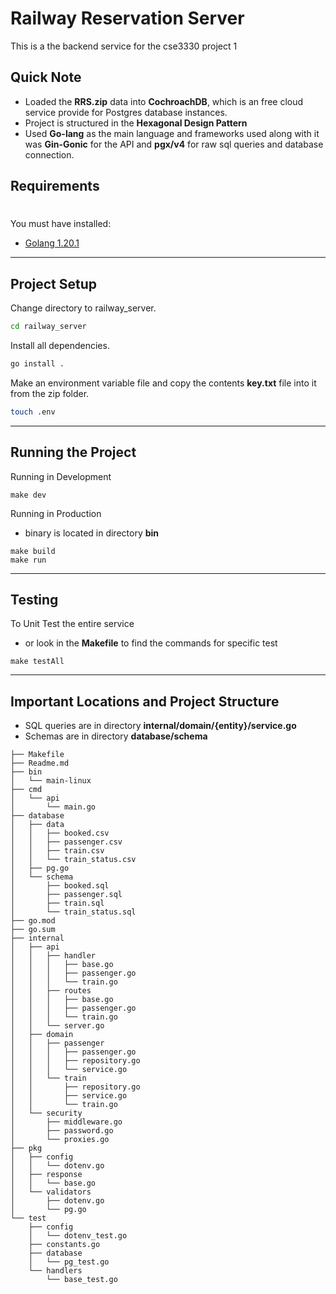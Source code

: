 # Railway Reservation Server
This is a the backend service for the cse3330 project 1
## Quick Note
- Loaded the **RRS.zip** data into **CochroachDB**, which is an free cloud service provide for Postgres database instances.
- Project is structured in the **Hexagonal Design Pattern**
- Used **Go-lang** as the main language and frameworks used along with it was **Gin-Gonic** for the API and **pgx/v4** for raw sql queries and database connection.

## Requirements
#
You must have installed:
- [Golang 1.20.1](https://go.dev/doc/install)
---
## Project Setup

Change directory to railway_server.
```bash
cd railway_server
```

Install all dependencies.
```bash
go install .
```

Make an environment variable file and copy the contents **key.txt** file into it from the zip folder.
```bash
touch .env
```
---
## Running the Project
Running in Development
```make
make dev
```
Running in Production
- binary is located in directory **bin**
```make
make build
make run
```
---
## Testing
To Unit Test the entire service
- or look in the **Makefile** to find the commands for specific test
```make
make testAll
```
---
## Important Locations and Project Structure
- SQL queries are in directory **internal/domain/{entity}/service.go**
- Schemas are in directory **database/schema**
```
├── Makefile
├── Readme.md
├── bin
│   └── main-linux
├── cmd
│   └── api
│       └── main.go
├── database
│   ├── data
│   │   ├── booked.csv
│   │   ├── passenger.csv
│   │   ├── train.csv
│   │   └── train_status.csv
│   ├── pg.go
│   └── schema
│       ├── booked.sql
│       ├── passenger.sql
│       ├── train.sql
│       └── train_status.sql
├── go.mod
├── go.sum
├── internal
│   ├── api
│   │   ├── handler
│   │   │   ├── base.go
│   │   │   ├── passenger.go
│   │   │   └── train.go
│   │   ├── routes
│   │   │   ├── base.go
│   │   │   ├── passenger.go
│   │   │   └── train.go
│   │   └── server.go
│   ├── domain
│   │   ├── passenger
│   │   │   ├── passenger.go
│   │   │   ├── repository.go
│   │   │   └── service.go
│   │   └── train
│   │       ├── repository.go
│   │       ├── service.go
│   │       └── train.go
│   └── security
│       ├── middleware.go
│       ├── password.go
│       └── proxies.go
├── pkg
│   ├── config
│   │   └── dotenv.go
│   ├── response
│   │   └── base.go
│   └── validators
│       ├── dotenv.go
│       └── pg.go
└── test
    ├── config
    │   └── dotenv_test.go
    ├── constants.go
    ├── database
    │   └── pg_test.go
    └── handlers
        └── base_test.go